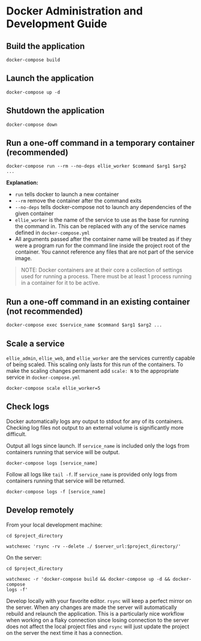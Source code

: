 # Docker Administration and Development Guide

## Build the application
```shell
docker-compose build
```

## Launch the application
```shell
docker-compose up -d
```

## Shutdown the application
```shell
docker-compose down
```

## Run a one-off command in a temporary container (recommended)
```shell
docker-compose run --rm --no-deps ellie_worker $command $arg1 $arg2 ...
```

__Explanation:__
* `run` tells docker to launch a new container
* `--rm` remove the container after the command exits
* `--no-deps` tells docker-compose not to launch any dependencies of the given
  container
* `ellie_worker` is the name of the service to use as the base for running the
  command in. This can be replaced with any of the service names defined in
  `docker-compose.yml`
* All arguments passed after the container name will be treated as if they were
  a program run for the command line inside the project root of the container.
  You cannot reference any files that are not part of the service image.

> NOTE: Docker containers are at their core a collection of settings used for
> running a process. There must be at least 1 process running in a container for
> it to be active.

## Run a one-off command in an existing container (not recommended)
```shell
docker-compose exec $service_name $command $arg1 $arg2 ...
```

## Scale a service
`ellie_admin`, `ellie_web`, and `ellie_worker` are the services currently
capable of being scaled. This scaling only lasts for this run of the containers.
To make the scaling changes permanent add `scale: N` to the appropriate service
in `docker-compose.yml`
```shell
docker-compose scale ellie_worker=5
```

## Check logs
Docker automatically logs any output to stdout for any of its containers.
Checking log files not output to an external volume is significantly more
difficult.

Output all logs since launch. If `service_name` is included only the logs from
containers running that service will be output.
```shell
docker-compose logs [service_name]
```

Follow all logs like `tail -f`. If `service_name` is provided only logs from
containers running that service will be returned.
```shell
docker-compose logs -f [service_name]
```

## Develop remotely
From your local development machine:
```shell
cd $project_directory

watchexec 'rsync -rv --delete ./ $server_url:$project_directory/'
```

On the server:
```shell
cd $project_directory

watchexec -r 'docker-compose build && docker-compose up -d && docker-compose
logs -f'
```

Develop locally with your favorite editor. `rsync` will keep a perfect mirror on
the server. When any changes are made the server will automatically rebuild and
relaunch the application. This is a particularly nice workflow when working on a
flaky connection since losing connection to the server does not affect the
local project files and `rsync` will just update the project on the server the
next time it has a connection.


